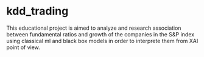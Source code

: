 # kdd_trading
This educational project is aimed to analyze and research association between fundamental ratios and growth of the companies in the S&amp;P index using classical ml and black box models in order to interprete them from XAI point of view.
